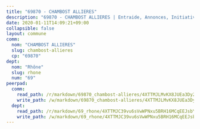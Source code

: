 ```yaml
---
title: "69870 - CHAMBOST ALLIERES"
description: "69870 - CHAMBOST ALLIERES | Entraide, Annonces, Initiatives"
date: 2020-01-11T14:09:21+09:00
collapsible: false
layout: commune
comm:
  nom: "CHAMBOST ALLIERES"
  slug: chambost-allieres
  cp: "69870"
dept:
  nom: "Rhône"
  slug: rhone
  num: "69"
peerpad:
  comm:
    read_path: /r/markdown/69870_chambost-allieres/4XTTMJLMvKX8JUEa3Dy2x9URaZCR7zKXgs74c176z3WRWToG3
    write_path: /w/markdown/69870_chambost-allieres/4XTTMJLMvKX8JUEa3Dy2x9URaZCR7zKXgs74c176z3WRWToG3-K3TgU1tUzEjLuPJGo8rjXahEWVJynyJWrC4etDrkgJo4wJyvKUWC4uiEzZkkwUzhPHmfNbA7mofjfjmBvSxKhBCqug2KLdvWWnZ9h96M1RHmD9oGcvzhu4bgvUY1cxJf9pCf22HM
  dept:
    read_path: /r/markdown/69_rhone/4XTTMJC39vu6sVwWPNxu5BRH16MCqEEJsbYu4RNyAxnNmNtVW
    write_path: /w/markdown/69_rhone/4XTTMJC39vu6sVwWPNxu5BRH16MCqEEJsbYu4RNyAxnNmNtVW-K3TgUzVUEXrXvc8NoaD9JfiBpc5MBFP7KZFqLEsm11xqJDEwSVMy7UACp2eYMzek3K6y2WLoyzq5xdKMZeizKNpfHbUBgJcoYSqfidBaPx8RcTCPmdCXhdgeLZLEYHVco5fHD6Pz
---
```


